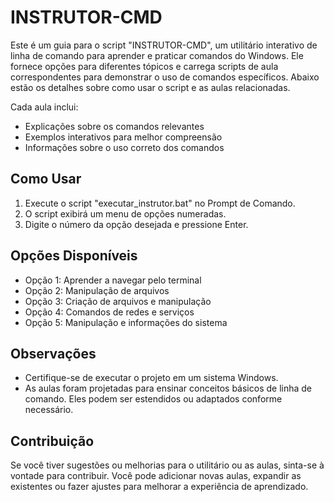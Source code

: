 # INSTRUTOR-CMD

Este é um guia para o script "INSTRUTOR-CMD", um utilitário interativo de linha de comando para aprender e praticar comandos do Windows. Ele fornece opções para diferentes tópicos e carrega scripts de aula correspondentes para demonstrar o uso de comandos específicos. Abaixo estão os detalhes sobre como usar o script e as aulas relacionadas.

Cada aula inclui:

- Explicações sobre os comandos relevantes
- Exemplos interativos para melhor compreensão
- Informações sobre o uso correto dos comandos

## Como Usar

1. Execute o script "executar_instrutor.bat" no Prompt de Comando.
2. O script exibirá um menu de opções numeradas.
3. Digite o número da opção desejada e pressione Enter.

## Opções Disponíveis

- Opção 1: Aprender a navegar pelo terminal
- Opção 2: Manipulação de arquivos
- Opção 3: Criação de arquivos e manipulação
- Opção 4: Comandos de redes e serviços
- Opção 5: Manipulação e informações do sistema

## Observações

- Certifique-se de executar o projeto em um sistema Windows.
- As aulas foram projetadas para ensinar conceitos básicos de linha de comando. Eles podem ser estendidos ou adaptados conforme necessário.

## Contribuição

Se você tiver sugestões ou melhorias para o utilitário ou as aulas, sinta-se à vontade para contribuir. Você pode adicionar novas aulas, expandir as existentes ou fazer ajustes para melhorar a experiência de aprendizado.

